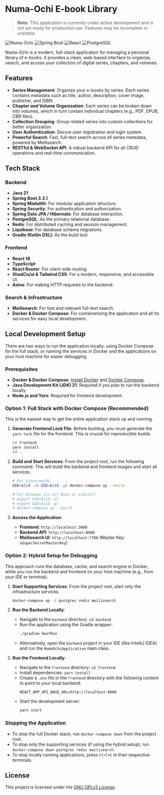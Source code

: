 # Numa-Ochi E-book Library

> **Note:** This application is currently under active development and is not yet ready for production use. Features may be incomplete or unstable.

![Numa-Ochi](https://img.shields.io/badge/version-1.0.0-blue.svg) ![Spring Boot](https://img.shields.io/badge/Spring%20Boot-3.3.1-brightgreen.svg) ![React](https://img.shields.io/badge/React-18.3.1-blue.svg) ![PostgreSQL](https://img.shields.io/badge/PostgreSQL-16-blue.svg)

Numa-Ochi is a modern, full-stack application for managing a personal library of e-books. It provides a clean, web-based interface to organize, search, and access your collection of digital series, chapters, and volumes.

## Features

- **Series Management**: Organize your e-books by series. Each series contains metadata such as title, author, description, cover image, publisher, and ISBN.
- **Chapter and Volume Organization**: Each series can be broken down into volumes, which in turn contain individual chapters (e.g., PDF, EPUB, CBR files).
- **Collection Grouping**: Group related series into custom collections for better organization.
- **User Authentication**: Secure user registration and login system.
- **Powerful Search**: Fast, full-text search across all series metadata, powered by Meilisearch.
- **RESTful & WebSocket API**: A robust backend API for all CRUD operations and real-time communication.

## Tech Stack

### Backend
- **Java 21**
- **Spring Boot 3.3.1**
- **Spring Modulith**: For modular application structure.
- **Spring Security**: For authentication and authorization.
- **Spring Data JPA / Hibernate**: For database interaction.
- **PostgreSQL**: As the primary relational database.
- **Redis**: For distributed caching and session management.
- **Liquibase**: For database schema migrations.
- **Gradle (Kotlin DSL)**: As the build tool.

### Frontend
- **React 18**
- **TypeScript**
- **React Router**: For client-side routing.
- **ShadCn/ui & Tailwind CSS**: For a modern, responsive, and accessible UI.
- **Axios**: For making HTTP requests to the backend.

### Search & Infrastructure
- **Meilisearch**: For fast and relevant full-text search.
- **Docker & Docker Compose**: For containerizing the application and all its services for easy local development.

## Local Development Setup

There are two ways to run the application locally: using Docker Compose for the full stack, or running the services in Docker and the applications on your host machine for easier debugging.

### Prerequisites

- **Docker & Docker Compose**: [Install Docker](https://docs.docker.com/engine/install/) and [Docker Compose](https://docs.docker.com/compose/install/).
- **Java Development Kit (JDK) 21**: Required if you plan to run the backend locally.
- **Node.js and Yarn**: Required for frontend development.

### Option 1: Full Stack with Docker Compose (Recommended)

This is the easiest way to get the entire application stack up and running.

1.  **Generate Frontend Lock File**:
    Before building, you must generate the `yarn.lock` file for the frontend. This is crucial for reproducible builds.
    ```bash
    cd frontend
    yarn install
    cd ..
    ```

2.  **Build and Start Services**:
    From the project root, run the following command. This will build the backend and frontend images and start all services.
    ```bash
    # For Linux/macOS
    UID=$(id -u) GID=$(id -g) docker-compose up --build

    # For Windows (in Git Bash or similar)
    # export UID=$(id -u)
    # export GID=$(id -g)
    # docker-compose up --build
    ```

3.  **Access the Application**:
    - **Frontend**: `http://localhost:3000`
    - **Backend API**: `http://localhost:8080`
    - **Meilisearch UI**: `http://localhost:7700` (Master Key: `aSuperSecretMasterKey`)

### Option 2: Hybrid Setup for Debugging

This approach runs the database, cache, and search engine in Docker, while you run the backend and frontend on your host machine (e.g., from your IDE or terminal).

1.  **Start Supporting Services**:
    From the project root, start only the infrastructure services.
    ```bash
    docker-compose up -d postgres redis meilisearch
    ```

2.  **Run the Backend Locally**:
    - Navigate to the `backend` directory: `cd backend`
    - Run the application using the Gradle wrapper:
      ```bash
      ./gradlew bootRun
      ```
    - Alternatively, open the `backend` project in your IDE (like IntelliJ IDEA) and run the `NumaOchiApplication` main class.

3.  **Run the Frontend Locally**:
    - Navigate to the `frontend` directory: `cd frontend`
    - Install dependencies: `yarn install`
    - Create a `.env` file in the `frontend` directory with the following content to point to your local backend:
      ```
      REACT_APP_API_BASE_URL=http://localhost:8080
      ```
    - Start the development server:
      ```bash
      yarn start
      ```

### Stopping the Application

-   To stop the full Docker stack, run `docker-compose down` from the project root.
-   To stop only the supporting services (if using the hybrid setup), run `docker-compose down postgres redis meilisearch`.
-   To stop locally running applications, press `Ctrl+C` in their respective terminals.

## License

This project is licensed under the [GNU GPLv3 License](LICENSE).
